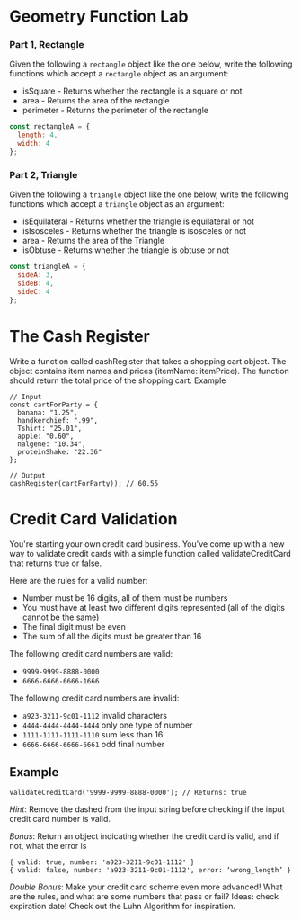# Geometry Function Lab

### Part 1, Rectangle

Given the following a `rectangle` object like the one below, write the following functions which accept a `rectangle` object as an argument:

* isSquare - Returns whether the rectangle is a square or not
* area - Returns the area of the rectangle
* perimeter - Returns the perimeter of the rectangle

```javascript
const rectangleA = {
  length: 4,
  width: 4
};
```

### Part 2, Triangle

Given the following a `triangle` object like the one below, write the following functions which accept a `triangle` object as an argument:

* isEquilateral - Returns whether the triangle is equilateral or not
* isIsosceles - Returns whether the triangle is isosceles or not
* area - Returns the area of the Triangle
* isObtuse - Returns whether the triangle is obtuse or not

```javascript
const triangleA = {
  sideA: 3,
  sideB: 4,
  sideC: 4
};
```

# The Cash Register

Write a function called cashRegister that takes a shopping cart object. The object contains item names and prices (itemName: itemPrice). The function should return the total price of the shopping cart.
Example

```
// Input
const cartForParty = {  
  banana: "1.25",
  handkerchief: ".99",
  Tshirt: "25.01",
  apple: "0.60",
  nalgene: "10.34",
  proteinShake: "22.36"
};

// Output
cashRegister(cartForParty)); // 60.55
```


# Credit Card Validation

You're starting your own credit card business. You've come up with a new way to validate credit cards with a simple function called validateCreditCard that returns true or false.

Here are the rules for a valid number:

- Number must be 16 digits, all of them must be numbers
- You must have at least two different digits represented (all of the digits cannot be the same)
- The final digit must be even
- The sum of all the digits must be greater than 16

The following credit card numbers are valid:

- `9999-9999-8888-0000`
- `6666-6666-6666-1666`

The following credit card numbers are invalid:

- `a923-3211-9c01-1112` invalid characters
- `4444-4444-4444-4444` only one type of number
- `1111-1111-1111-1110` sum less than 16
- `6666-6666-6666-6661` odd final number

## Example
```
validateCreditCard('9999-9999-8888-0000'); // Returns: true
```

*Hint*: Remove the dashed from the input string before checking if the input credit card number is valid.

*Bonus*: Return an object indicating whether the credit card is valid, and if not, what the error is 

```
{ valid: true, number: 'a923-3211-9c01-1112' } 
{ valid: false, number: 'a923-3211-9c01-1112', error: ‘wrong_length’ }
```

*Double Bonus*: Make your credit card scheme even more advanced! What are the rules, and what are some numbers that pass or fail? Ideas: check expiration date! Check out the Luhn Algorithm for inspiration.